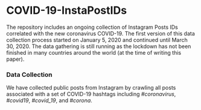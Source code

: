 # COVID-19-InstaPostIDs

The repository includes an ongoing collection of Instagram Posts IDs correlated with the new coronavirus COVID-19. The first version of this data collection process started on January 5, 2020 and continued until March 30, 2020. The data gathering is still running as the lockdown has not been finished in many countries around the world (at the time of writing this paper). 

### Data Collection
We have collected public posts from Instagram by crawling all posts associated with a set of COVID-19 hashtags including *#coronavirus*, *#covid19*, *#covid_19*, and *#corona*.
